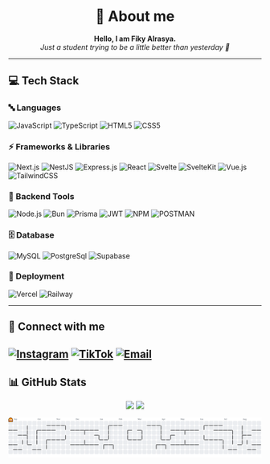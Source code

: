 <h1 align="center">💫 About me</h1>

<p align="center">
  <b>Hello, I am Fiky Alrasya.</b><br/>
  <i>Just a student trying to be a little better than yesterday 🚀</i>
</p>

---

## 💻 Tech Stack

### 🔤 Languages
![JavaScript](https://img.shields.io/badge/JavaScript-F7DF1E?style=for-the-badge&logo=javascript&logoColor=black)
![TypeScript](https://img.shields.io/badge/TypeScript-3178C6?style=for-the-badge&logo=typescript&logoColor=white)
![HTML5](https://img.shields.io/badge/HTML5-E34F26?style=for-the-badge&logo=html5&logoColor=white)
![CSS5](https://img.shields.io/badge/CSS5-1572B6?style=for-the-badge&logo=css&logoColor=white)

### ⚡ Frameworks & Libraries
![Next.js](https://img.shields.io/badge/Next.js-000000?style=for-the-badge&logo=nextdotjs&logoColor=white)
![NestJS](https://img.shields.io/badge/NestJS-E0234E?style=for-the-badge&logo=nestjs&logoColor=white)
![Express.js](https://img.shields.io/badge/Express.js-2D3748?style=for-the-badge&logo=express&logoColor=white)
![React](https://img.shields.io/badge/React-20232A?style=for-the-badge&logo=react&logoColor=61DAFB)
![Svelte](https://img.shields.io/badge/Svelte-FF3E00?style=for-the-badge&logo=svelte&logoColor=white)
![SvelteKit](https://img.shields.io/badge/SvelteKit-FF3E00?style=for-the-badge&logo=svelte&logoColor=white)
![Vue.js](https://img.shields.io/badge/Vue.js-35495E?style=for-the-badge&logo=vue.js&logoColor=4FC08D)
![TailwindCSS](https://img.shields.io/badge/TailwindCSS-38B2AC?style=for-the-badge&logo=tailwindcss&logoColor=white)

### 🔧 Backend Tools
![Node.js](https://img.shields.io/badge/Node.js-339933?style=for-the-badge&logo=nodedotjs&logoColor=white)
![Bun](https://img.shields.io/badge/Bun-000000?style=for-the-badge&logo=bun&logoColor=white)
![Prisma](https://img.shields.io/badge/Prisma-2D3748?style=for-the-badge&logo=prisma&logoColor=white)
![JWT](https://img.shields.io/badge/JWT-000000?style=for-the-badge&logo=jsonwebtokens&logoColor=white)
![NPM](https://img.shields.io/badge/NPM-CB3837?style=for-the-badge&logo=npm&logoColor=white)
![POSTMAN](https://img.shields.io/badge/Postman-FF6C37?style=for-the-badge&logo=postman&logoColor=white)

### 🗄️ Database
![MySQL](https://img.shields.io/badge/MySQL-4479A1?style=for-the-badge&logo=mysql&logoColor=white)
![PostgreSql](https://img.shields.io/badge/PostgreSql-4479A1?style=for-the-badge&logo=postgresql&logoColor=white)
![Supabase](https://img.shields.io/badge/Supabase-3ECF8E?style=for-the-badge&logo=supabase&logoColor=white)

### 🚀 Deployment
![Vercel](https://img.shields.io/badge/Vercel-000000?style=for-the-badge&logo=vercel&logoColor=white)
![Railway](https://img.shields.io/badge/Railway-000000?style=for-the-badge&logo=railway&logoColor=white)

---

## 🔗 Connect with me
[![Instagram](https://img.shields.io/badge/-Instagram-E4405F?style=flat&logo=instagram&logoColor=white)](https://instagram.com/kyyntseph)
[![TikTok](https://img.shields.io/badge/-TikTok-000000?style=flat&logo=tiktok&logoColor=white)](https://tiktok.com/@razzkyy.98)
[![Email](https://img.shields.io/badge/-Gmail-white?style=flat&logo=gmail&logoColor=default)](mailto:xg474627@gmail.com)
---

## 📊 GitHub Stats

<p align="center">
  <img src="https://nirzak-streak-stats.vercel.app/?user=KyyTzy09&theme=radical&hide_border=false" height="180em" />
  <img src="https://github-readme-stats.vercel.app/api?username=KyyTzy09&show_icons=true&theme=radical&hide_border=true" height="180em" />
</p>

<picture>
  <source media="(prefers-color-scheme: dark)" srcset="https://raw.githubusercontent.com/kyytzy09/kyytzy09/output/pacman-contribution-graph-dark.svg">
  <source media="(prefers-color-scheme: light)" srcset="https://raw.githubusercontent.com/kyytzy09/kyytzy09/output/pacman-contribution-graph.svg">
  <img alt="pacman contribution graph" src="https://raw.githubusercontent.com/kyytzy09/kyytzy09/output/pacman-contribution-graph.svg">
</picture>


